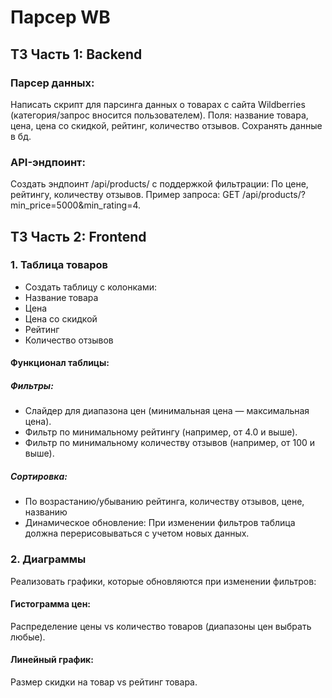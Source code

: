 # Парсер WB
## ТЗ Часть 1: Backend
### Парсер данных:
Написать скрипт для парсинга данных о товарах с сайта Wildberries (категория/запрос вносится пользователем).
Поля: название товара, цена, цена со скидкой, рейтинг, количество отзывов.
Сохранять данные в бд.
### API-эндпоинт:
Создать эндпоинт /api/products/ с поддержкой фильтрации:
По цене, рейтингу, количеству отзывов.
Пример запроса: GET /api/products/?min_price=5000&min_rating=4.

## ТЗ Часть 2: Frontend
### 1. Таблица товаров
* Создать таблицу с колонками:
* Название товара
* Цена
* Цена со скидкой
* Рейтинг
* Количество отзывов
#### Функционал таблицы:
##### Фильтры:
* Слайдер для диапазона цен (минимальная цена — максимальная цена).
* Фильтр по минимальному рейтингу (например, от 4.0 и выше).
* Фильтр по минимальному количеству отзывов (например, от 100 и выше).
##### Сортировка:
* По возрастанию/убыванию рейтинга, количеству отзывов, цене, названию
* Динамическое обновление: При изменении фильтров таблица должна перерисовываться с учетом новых данных.
### 2. Диаграммы
Реализовать графики, которые обновляются при изменении фильтров:
#### Гистограмма цен:
Распределение цены vs количество товаров (диапазоны цен выбрать любые).
#### Линейный график:
Размер скидки на товар vs рейтинг товара.
